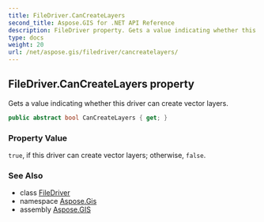 ```yaml
---
title: FileDriver.CanCreateLayers
second_title: Aspose.GIS for .NET API Reference
description: FileDriver property. Gets a value indicating whether this driver can create vector layers.
type: docs
weight: 20
url: /net/aspose.gis/filedriver/cancreatelayers/
---
```

## FileDriver.CanCreateLayers property

Gets a value indicating whether this driver can create vector layers.

```csharp
public abstract bool CanCreateLayers { get; }
```

### Property Value

`true`, if this driver can create vector layers; otherwise, `false`.

### See Also

* class [FileDriver](../)
* namespace [Aspose.Gis](../../filedriver/)
* assembly [Aspose.GIS](../../../)


